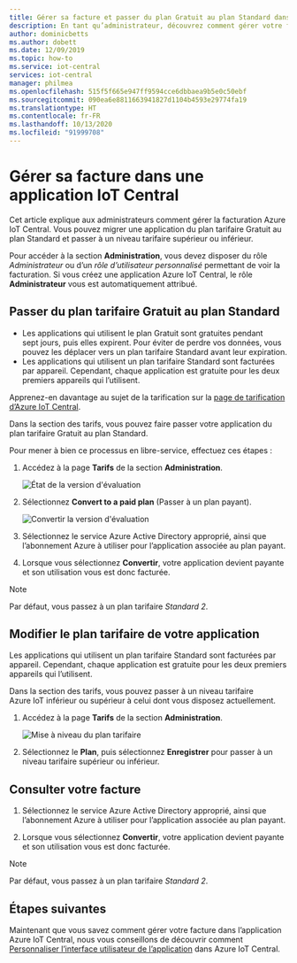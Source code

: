```yaml
---
title: Gérer sa facture et passer du plan Gratuit au plan Standard dans l’application Azure IoT Central | Microsoft Docs
description: En tant qu’administrateur, découvrez comment gérer votre facture et passer du plan tarifaire Gratuit au plan Standard dans votre application Azure IoT Central
author: dominicbetts
ms.author: dobett
ms.date: 12/09/2019
ms.topic: how-to
ms.service: iot-central
services: iot-central
manager: philmea
ms.openlocfilehash: 515f5f665e947ff9594cce6dbbaea9b5e0c50ebf
ms.sourcegitcommit: 090ea6e8811663941827d1104b4593e29774fa19
ms.translationtype: HT
ms.contentlocale: fr-FR
ms.lasthandoff: 10/13/2020
ms.locfileid: "91999708"
---
```

# <a name="manage-your-bill-in-an-iot-central-application"></a>Gérer sa facture dans une application IoT Central

Cet article explique aux administrateurs comment gérer la facturation Azure IoT Central. Vous pouvez migrer une application du plan tarifaire Gratuit au plan Standard et passer à un niveau tarifaire supérieur ou inférieur.

Pour accéder à la section **Administration**, vous devez disposer du rôle *Administrateur* ou d’un *rôle d’utilisateur personnalisé* permettant de voir la facturation. Si vous créez une application Azure IoT Central, le rôle **Administrateur** vous est automatiquement attribué.

## <a name="move-from-free-to-standard-pricing-plan"></a>Passer du plan tarifaire Gratuit au plan Standard

- Les applications qui utilisent le plan Gratuit sont gratuites pendant sept jours, puis elles expirent. Pour éviter de perdre vos données, vous pouvez les déplacer vers un plan tarifaire Standard avant leur expiration.
- Les applications qui utilisent un plan tarifaire Standard sont facturées par appareil. Cependant, chaque application est gratuite pour les deux premiers appareils qui l’utilisent.

Apprenez-en davantage au sujet de la tarification sur la [page de tarification d’Azure IoT Central](https://azure.microsoft.com/pricing/details/iot-central/).

Dans la section des tarifs, vous pouvez faire passer votre application du plan tarifaire Gratuit au plan Standard.

Pour mener à bien ce processus en libre-service, effectuez ces étapes :

1. Accédez à la page **Tarifs** de la section **Administration**.

    ![État de la version d'évaluation](media/howto-view-bill/freetrialbilling.png)

1. Sélectionnez **Convert to a paid plan** (Passer à un plan payant).

    ![Convertir la version d'évaluation](media/howto-view-bill/convert.png)

1. Sélectionnez le service Azure Active Directory approprié, ainsi que l’abonnement Azure à utiliser pour l’application associée au plan payant.

1. Lorsque vous sélectionnez **Convertir**, votre application devient payante et son utilisation vous est donc facturée.

> [!Note]
> Par défaut, vous passez à un plan tarifaire *Standard 2*.

## <a name="how-to-change-your-application-pricing-plan"></a>Modifier le plan tarifaire de votre application

Les applications qui utilisent un plan tarifaire Standard sont facturées par appareil. Cependant, chaque application est gratuite pour les deux premiers appareils qui l’utilisent.

Dans la section des tarifs, vous pouvez passer à un niveau tarifaire Azure IoT inférieur ou supérieur à celui dont vous disposez actuellement.

1. Accédez à la page **Tarifs** de la section **Administration**.

    ![Mise à niveau du plan tarifaire](media/howto-view-bill/pricing.png)

1. Sélectionnez le **Plan**, puis sélectionnez **Enregistrer** pour passer à un niveau tarifaire supérieur ou inférieur.

## <a name="view-your-bill"></a>Consulter votre facture

1. Sélectionnez le service Azure Active Directory approprié, ainsi que l’abonnement Azure à utiliser pour l’application associée au plan payant.

1. Lorsque vous sélectionnez **Convertir**, votre application devient payante et son utilisation vous est donc facturée.

> [!Note]
> Par défaut, vous passez à un plan tarifaire *Standard 2*.

## <a name="next-steps"></a>Étapes suivantes

Maintenant que vous savez comment gérer votre facture dans l’application Azure IoT Central, nous vous conseillons de découvrir comment [Personnaliser l’interface utilisateur de l’application](howto-customize-ui.md) dans Azure IoT Central.